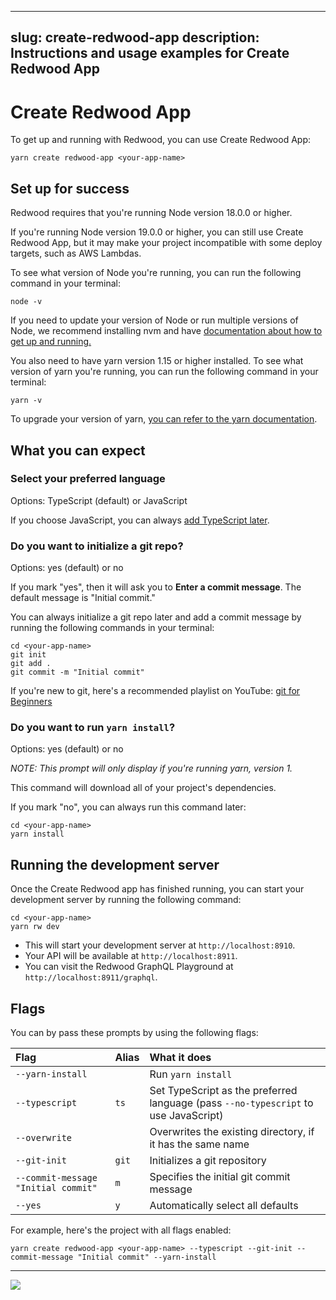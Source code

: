 <!--@@joggrdoc@@-->
<!-- @joggr:version(v1):end -->
<!-- @joggr:warning:start -->
<!-- 
  _   _   _    __        __     _      ____    _   _   ___   _   _    ____     _   _   _ 
 | | | | | |   \ \      / /    / \    |  _ \  | \ | | |_ _| | \ | |  / ___|   | | | | | |
 | | | | | |    \ \ /\ / /    / _ \   | |_) | |  \| |  | |  |  \| | | |  _    | | | | | |
 |_| |_| |_|     \ V  V /    / ___ \  |  _ <  | |\  |  | |  | |\  | | |_| |   |_| |_| |_|
 (_) (_) (_)      \_/\_/    /_/   \_\ |_| \_\ |_| \_| |___| |_| \_|  \____|   (_) (_) (_)
                                                              
This document is managed by Joggr. Editing this document could break Joggr's core features, i.e. our 
ability to auto-maintain this document. Please use the Joggr editor to edit this document 
(link at bottom of the page).
-->
<!-- @joggr:warning:end -->
---
slug: create-redwood-app
description: Instructions and usage examples for Create Redwood App
---

# Create Redwood App

To get up and running with Redwood, you can use Create Redwood App:

```terminal
yarn create redwood-app <your-app-name>
```

## Set up for success
Redwood requires that you're running Node version 18.0.0 or higher.

If you're running Node version 19.0.0 or higher, you can still use Create Redwood App, but it may make your project incompatible with some deploy targets, such as AWS Lambdas.

To see what version of Node you're running, you can run the following command in your terminal:

```terminal
node -v
```

If you need to update your version of Node or run multiple versions of Node, we recommend installing nvm and have [documentation about how to get up and running.](./how-to/using-nvm)

You also need to have yarn version 1.15 or higher installed. To see what version of yarn you're running, you can run the following command in your terminal:

```terminal
yarn -v
```

To upgrade your version of yarn, [you can refer to the yarn documentation](https://yarnpkg.com/getting-started/install).

## What you can expect

### Select your preferred language
Options: TypeScript (default) or JavaScript

If you choose JavaScript, you can always [add TypeScript later](/docs/typescript/introduction#converting-a-javascript-project-to-typescript).

### Do you want to initialize a git repo?
Options: yes (default) or no

If you mark "yes", then it will ask you to **Enter a commit message**. The default message is "Initial commit."

You can always initialize a git repo later and add a commit message by running the following commands in your terminal:

```terminal
cd <your-app-name>
git init
git add .
git commit -m "Initial commit"
```

If you're new to git, here's a recommended playlist on YouTube: [git for Beginners](https://www.youtube.com/playlist?list=PLrz61zkUHJJFmfTgOVL1mBw_NZcgGe882)

### Do you want to run `yarn install`?
Options: yes (default) or no

_NOTE: This prompt will only display if you're running yarn, version 1._

This command will download all of your project's dependencies.

If you mark "no", you can always run this command later:

```terminal
cd <your-app-name>
yarn install
```

## Running the development server

Once the Create Redwood app has finished running, you can start your development server by running the following command:

```terminal
cd <your-app-name>
yarn rw dev
```

- This will start your development server at `http://localhost:8910`.
- Your API will be available at `http://localhost:8911`.
- You can visit the Redwood GraphQL Playground at `http://localhost:8911/graphql`.

## Flags
You can by pass these prompts by using the following flags:

| Flag | Alias | What it does |
| :--- | :--- | :--- |
| `--yarn-install` | | Run `yarn install` |
| `--typescript` | `ts` | Set TypeScript as the preferred language (pass `--no-typescript` to use JavaScript) |
| `--overwrite` | | Overwrites the existing directory, if it has the same name |
| `--git-init` | `git` | Initializes a git repository |
| `--commit-message "Initial commit"` | `m` | Specifies the initial git commit message |
| `--yes` | `y` | Automatically select all defaults |

For example, here's the project with all flags enabled:

```terminal
yarn create redwood-app <your-app-name> --typescript --git-init --commit-message "Initial commit" --yarn-install
```



<!-- @joggr:editLink(df5d0636-f670-4026-9072-7c9ea2e4a075):start -->
---
<a href="https://app.joggr.io/app/documents/df5d0636-f670-4026-9072-7c9ea2e4a075/edit" alt="Edit doc on Joggr">
  <img src="https://storage.googleapis.com/joggr-public-assets/github/badges/edit-document-badge.svg" />
</a>
<!-- @joggr:editLink(df5d0636-f670-4026-9072-7c9ea2e4a075):end -->